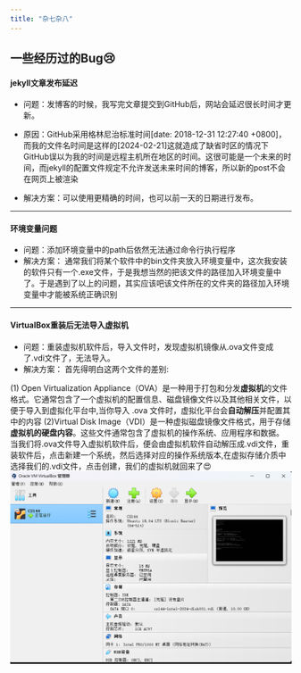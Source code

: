 ```yaml
---
title: "杂七杂八"
---
```


## 一些经历过的Bug:cry:
#### jekyll文章发布延迟
- 问题：发博客的时候，我写完文章提交到GitHub后，网站会延迟很长时间才更新。

- 原因：GitHub采用格林尼治标准时间[date: 2018-12-31 12:27:40 +0800]，而我的文件名时间是这样的[2024-02-21]这就造成了缺省时区的情况下GitHub误以为我的时间是远程主机所在地区的时间。这很可能是一个未来的时间，而jekyll的配置文件规定不允许发送未来时间的博客，所以新的post不会在网页上被渲染
- 解决方案：可以使用更精确的时间，也可以前一天的日期进行发布。

------

#### 环境变量问题
- 问题：添加环境变量中的path后依然无法通过命令行执行程序
- 解决方案： 通常我们将某个软件中的bin文件夹放入环境变量中，这次我安装的软件只有一个.exe文件，于是我想当然的把该文件的路径加入环境变量中了。于是遇到了以上的问题，其实应该吧该文件所在的文件夹的路径加入环境变量中才能被系统正确识别

------

#### VirtualBox重装后无法导入虚拟机
- 问题：重装虚拟机软件后，导入文件时，发现虚拟机镜像从.ova文件变成了.vdi文件了，无法导入。
- 解决方案： 首先得明白这两个文件的差别:

(1) Open Virtualization Appliance（OVA）是一种用于打包和分发**虚拟机**的文件格式。它通常包含了一个虚拟机的配置信息、磁盘镜像文件以及其他相关文件，以便于导入到虚拟化平台中,当你导入 .ova 文件时，虚拟化平台会**自动解压**并配置其中的内容
(2)Virtual Disk Image（VDI）是一种虚拟磁盘镜像文件格式，用于存储**虚拟机的硬盘内容**。这些文件通常包含了虚拟机的操作系统、应用程序和数据。
当我们将.ova文件导入虚拟机软件后，便会由虚拟机软件自动解压成.vdi文件，重装软件后，点击新建一个系统，然后选择对应的操作系统版本,在虚拟存储介质中选择我们的.vdi文件，点击创建，我们的虚拟机就回来了:heart_eyes:
<img src="../assets/images/杂七杂八/eaa76368603a96108ad1b0d2eb38e5a.png">